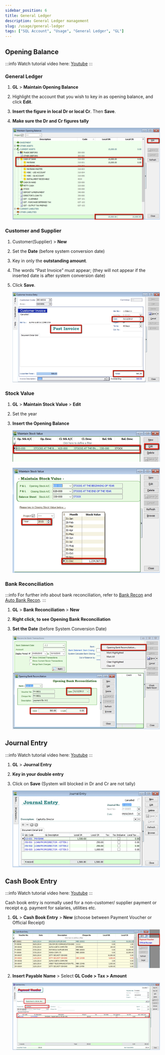 ```yaml
---
sidebar_position: 6
title: General Ledger
description: General Ledger management
slug: /usage/general-ledger
tags: ["SQL Account", "Usage", "General Ledger", "GL"]
---
```


## Opening Balance

:::info
Watch tutorial video here: [Youtube](https://www.youtube.com/watch?v=43y_4awgSlA&feature=youtu.be)
:::

### General Ledger

   1. **GL** > **Maintain Opening Balance**

   2. Highlight the account that you wish to key in as opening balance, and click **Edit**.

   3. **Insert the figure in local Dr or local Cr**. Then **Save**.

   4. **Make sure the Dr and Cr figures tally**

        ![61](../../static/img/getting-started/user-guide/60.png)

### Customer and Supplier

   1. Customer(Supplier) > **New**

   2. Set the **Date** (before system conversion date)

   3. Key in only the **outstanding amount**.

   4. The words “Past Invoice” must appear; (they will not appear if the inserted date is after system conversion date)

   5. Click **Save**.

      ![62](../../static/img/getting-started/user-guide/61.png)

### Stock Value

   1. **GL** > **Maintain Stock Value** > **Edit**

   2. Set the year

   3. **Insert the Opening Balance**

      ![63](../../static/img/getting-started/user-guide/62.png)

      ![63b](../../static/img/getting-started/user-guide/62b.png)

### Bank Reconciliation

:::info
For further info about bank reconciliation, refer to [Bank Recon](../faq/general-ledger/bank-recon.md) and [Auto Bank Recon](../faq/general-ledger/auto-recon.md).
:::

   1. **GL** > **Bank Reconciliation** > **New**

   2. **Right click, to see Opening Bank Reconciliation**

   3. **Set the Date** (before System Conversion Date)

      ![64](../../static/img/getting-started/user-guide/63.png)

## Journal Entry

:::info
Watch tutorial video here: [Youtube](https://www.youtube.com/watch?v=WHzNMsCmFHg&feature=youtu.be)
:::

1. **GL** > **Journal Entry**

2. **Key in your double entry**

3. Click on **Save** (System will blocked in Dr and Cr are not tally)

   ![65](../../static/img/getting-started/user-guide/64.png)

## Cash Book Entry

:::info
Watch tutorial video here: [Youtube](https://www.youtube.com/watch?v=rh0L-Kol1ts&feature=youtu.be)
:::

Cash book entry is normally used for a non-customer/ supplier payment or receipt e.g. payment for salaries, utilities etc.

1. **GL** > **Cash Book Entry** > **New** (choose between Payment Voucher or Official Receipt)

   ![66](../../static/img/getting-started/user-guide/65.png)

2. **Insert Payable Name** > Select **GL Code > Tax > Amount**

   ![67](../../static/img/getting-started/user-guide/66.png)

